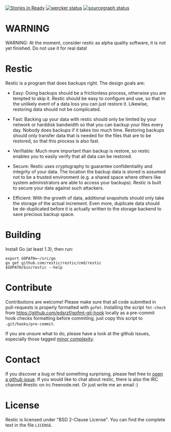 [![Stories in Ready](https://badge.waffle.io/restic/restic.png?label=ready&title=Ready)](https://waffle.io/restic/restic)
[![wercker status](https://app.wercker.com/status/e78e51f3e5af7fff50962332615ce9a3/s/master "wercker status")](https://app.wercker.com/project/bykey/e78e51f3e5af7fff50962332615ce9a3)
[![sourcegraph status](https://sourcegraph.com/api/repos/github.com/restic/restic/.badges/status.png)](https://sourcegraph.com/github.com/restic/restic)

WARNING
=======

WARNING: At the moment, consider restic as alpha quality software, it is not
yet finished. Do not use it for real data!

Restic
======

Restic is a program that does backups right. The design goals are:

 * Easy: Doing backups should be a frictionless process, otherwise you are
   tempted to skip it.  Restic should be easy to configure and use, so that in
   the unlikely event of a data loss you can just restore it. Likewise,
   restoring data should not be complicated.

 * Fast: Backing up your data with restic should only be limited by your
   network or harddisk bandwidth so that you can backup your files every day.
   Nobody does backups if it takes too much time. Restoring backups should only
   transfer data that is needed for the files that are to be restored, so that
   this process is also fast.

 * Verifiable: Much more important than backup is restore, so restic enables
   you to easily verify that all data can be restored.

 * Secure: Restic uses cryptography to guarantee confidentiality and integrity
   of your data. The location the backup data is stored is assumed not to be a
   trusted environment (e.g. a shared space where others like system
   administrators are able to access your backups). Restic is built to secure
   your data against such attackers.

 * Efficient: With the growth of data, additional snapshots should only take
   the storage of the actual increment. Even more, duplicate data should be
   de-duplicated before it is actually written to the storage backend to save
   precious backup space.


Building
========

Install Go (at least 1.3), then run:

    export GOPATH=~/src/go
    go get github.com/restic/restic/cmd/restic
    $GOPATH/bin/restic --help


Contribute
==========

Contributions are welcome! Please make sure that all code submitted in
pull-requests is properly formatted with `gofmt`. Installing the script
`fmt-check` from https://github.com/edsrzf/gofmt-git-hook locally as a
pre-commit hook checks formatting before commiting, just copy this script to
`.git/hooks/pre-commit`.

If you are unsure what to do, please have a look at the github issues,
especially those tagged
[minor complexity](https://github.com/restic/restic/labels/minor%20complexity).

Contact
=======

If you discover a bug or find something surprising, please feel free to [open a
github issue](https://github.com/restic/restic/issues/new). If you would like
to chat about restic, there is also the IRC channel #restic on
irc.freenode.net. Or just write me an email :)

License
=======

Restic is licensed under "BSD 2-Clause License". You can find the complete text
in the file `LICENSE`.
